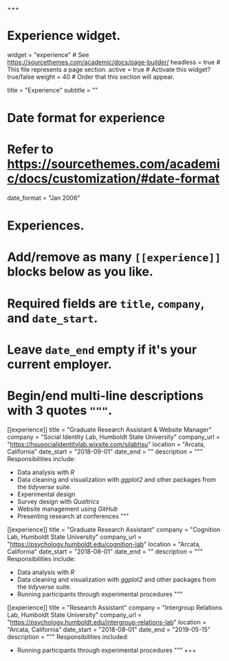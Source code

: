 +++
# Experience widget.
widget = "experience"  # See https://sourcethemes.com/academic/docs/page-builder/
headless = true  # This file represents a page section.
active = true  # Activate this widget? true/false
weight = 40  # Order that this section will appear.

title = "Experience"
subtitle = ""

# Date format for experience
#   Refer to https://sourcethemes.com/academic/docs/customization/#date-format
date_format = "Jan 2006"

# Experiences.
#   Add/remove as many `[[experience]]` blocks below as you like.
#   Required fields are `title`, `company`, and `date_start`.
#   Leave `date_end` empty if it's your current employer.
#   Begin/end multi-line descriptions with 3 quotes `"""`.
[[experience]]
  title = "Graduate Research Assistant & Website Manager"
  company = "Social Identity Lab, Humboldt State University"
  company_url = "https://hsusocialidentitylab.wixsite.com/silabhsu"
  location = "Arcata, California"
  date_start = "2018-09-01"
  date_end = ""
  description = """
  Responsibilities include:
  
  * Data analysis with <i>R</i>
  * Data cleaning and visualization with <i>ggplot2</i> and other packages from the <i>tidyverse</i> suite.
  * Experimental design
  * Survey design with <i>Qualtrics</i>
  * Website management using <i>GitHub</i>
  * Presenting research at conferences
  """

[[experience]]
  title = "Graduate Research Assistant"
  company = "Cognition Lab, Humboldt State University"
  company_url = "https://psychology.humboldt.edu/cognition-lab"
  location = "Arcata, California"
  date_start = "2018-08-01"
  date_end = ""
  description = """
  Responsibilities include:
  
  * Data analysis with <i>R</i>
  * Data cleaning and visualization with <i>ggplot2</i> and other packages from the <i>tidyverse</i> suite.
  * Running participants through experimental procedures
  """

  
[[experience]]
  title = "Research Assistant"
  company = "Intergroup Relations Lab, Humboldt State University"
  company_url = "https://psychology.humboldt.edu/intergroup-relations-lab"
  location = "Arcata, California"
  date_start = "2018-08-01"
  date_end = "2019-05-15"
  description = """
  Responsibilities included:
  
  * Running participants through experimental procedures
  """
+++
